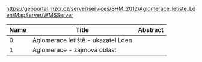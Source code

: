 https://geoportal.mzcr.cz/server/services/SHM_2012/Aglomerace_letiste_Lden/MapServer/WMSServer

|Name|Title|Abstract|
|--|--|--|
|0|Aglomerace letiště - ukazatel Lden||
|1|Aglomerace - zájmová oblast||
